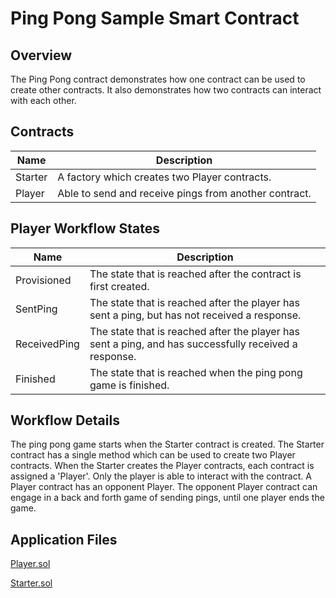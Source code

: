Ping Pong Sample Smart Contract
====================================================
	
Overview 
---------
The Ping Pong contract demonstrates how one contract can be used to create other contracts. It also demonstrates how two contracts can interact with each other.
	
Contracts 
------------------
| Name       | Description                                                                                         |
|------------|-----------------------------------------------------------------------------------------------------|
| Starter | A factory which creates two Player contracts.                                        |
| Player | Able to send and receive pings from another contract.                                        |

Player Workflow States 
-------
| Name                 | Description                                                                                                 |
|----------------------|-------------------------------------------------------------------------------------------------------------|
| Provisioned | The state that is reached after the contract is first created.|
| SentPing | The state that is reached after the player has sent a ping, but has not received a response.  |
| ReceivedPing |  The state that is reached after the player has sent a ping, and has successfully received a response. |
| Finished | The state that is reached when the ping pong game is finished. |
	
	
Workflow Details
---------------
	
The ping pong game starts when the Starter contract is created. The Starter contract has a single method which can be used to create two Player contracts. When the Starter creates the Player contracts, each contract is assigned a 'Player'. Only the player is able to interact with the contract. A Player contract has an opponent Player. The opponent Player contract can engage in a back and forth game of sending pings, until one player ends the game.
	
	
Application Files
-----------------

[Player.sol](./PingPongContract/PingPong.cs)

[Starter.sol](./PingPongContract/PingPong.cs)

